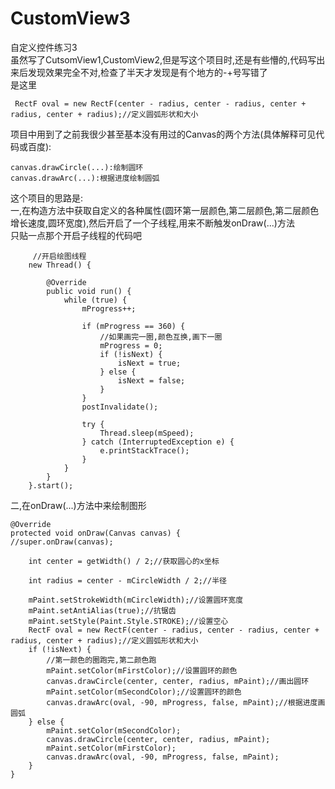 # CustomView3
自定义控件练习3<br>
虽然写了CutsomView1,CustomView2,但是写这个项目时,还是有些懵的,代码写出来后发现效果完全不对,检查了半天才发现是有个地方的-+号写错了<br>
是这里<br>

     RectF oval = new RectF(center - radius, center - radius, center + radius, center + radius);//定义圆弧形状和大小
     
项目中用到了之前我很少甚至基本没有用过的Canvas的两个方法(具体解释可见代码或百度):<br>
    
    canvas.drawCircle(...):绘制圆环
    canvas.drawArc(...):根据进度绘制圆弧


这个项目的思路是:<br>
一,在构造方法中获取自定义的各种属性(圆环第一层颜色,第二层颜色,第二层颜色增长速度,圆环宽度),然后开启了一个子线程,用来不断触发onDraw(...)方法<br>
只贴一点那个开启子线程的代码吧<br>

         //开启绘图线程
        new Thread() {

            @Override
            public void run() {
                while (true) {
                    mProgress++;

                    if (mProgress == 360) {
                        //如果画完一圈,颜色互换,画下一圈
                        mProgress = 0;
                        if (!isNext) {
                            isNext = true;
                        } else {
                            isNext = false;
                        }
                    }
                    postInvalidate();

                    try {
                        Thread.sleep(mSpeed);
                    } catch (InterruptedException e) {
                        e.printStackTrace();
                    }
                }
            }
        }.start();
        
二,在onDraw(...)方法中来绘制图形

    @Override
    protected void onDraw(Canvas canvas) {
    //super.onDraw(canvas);

        int center = getWidth() / 2;//获取圆心的x坐标

        int radius = center - mCircleWidth / 2;//半径

        mPaint.setStrokeWidth(mCircleWidth);//设置圆环宽度
        mPaint.setAntiAlias(true);//抗锯齿
        mPaint.setStyle(Paint.Style.STROKE);//设置空心
        RectF oval = new RectF(center - radius, center - radius, center + radius, center + radius);//定义圆弧形状和大小
        if (!isNext) {
            //第一颜色的圈跑完,第二颜色跑
            mPaint.setColor(mFirstColor);//设置圆环的颜色
            canvas.drawCircle(center, center, radius, mPaint);//画出圆环
            mPaint.setColor(mSecondColor);//设置圆环的颜色
            canvas.drawArc(oval, -90, mProgress, false, mPaint);//根据进度画圆弧
        } else {
            mPaint.setColor(mSecondColor);
            canvas.drawCircle(center, center, radius, mPaint);
            mPaint.setColor(mFirstColor);
            canvas.drawArc(oval, -90, mProgress, false, mPaint);
        }
    }

